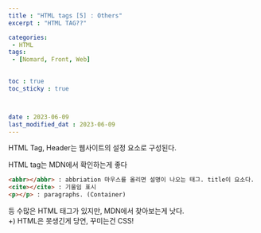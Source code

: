 ```yaml
---
title : "HTML tags [5] : Others"
excerpt : "HTML TAG??"

categories: 
 - HTML
tags: 
 - [Nomard, Front, Web]

 
toc : true
toc_sticky : true



date : 2023-06-09
last_modified_dat : 2023-06-09
---
```

<div class='notice--info' markdown='1'>
HTML Tag, Header는 웹사이트의 설정 요소로 구성된다.
</div>

HTML tag는 MDN에서 확인하는게 좋다  

```HTML
<abbr></abbr> : abbriation 마우스를 올리면 설명이 나오는 태그. title이 요소다.
<cite></cite> : 기울임 표시  
<p></p> : paragraphs. (Container)
```
등 수많은 HTML 태그가 있지만, MDN에서 찾아보는게 낫다.  
+) HTML은 못생긴게 당연, 꾸미는건 CSS!  